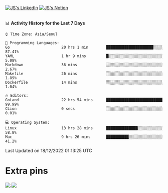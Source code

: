 
[![JS's LinkedIn](https://img.shields.io/badge/LinkedIn-blue?style=for-the-badge&logo=linkedin)](https://www.linkedin.com/in/jaeseung-lee-5a2a32139/) 
[![JS's Notion](https://img.shields.io/badge/Notion-black?style=for-the-badge&logo=notion)](https://bit.ly/ljswiki1) <br><br>
<!-- ![JS's GitHub stats](https://github-readme-stats-lemon-five.vercel.app/api?username=tkxkd0159&hide=contribs,prs,stars,issues&show_icons=true&theme=react&include_all_commits=true)   -->
<!-- ![Top Langs](https://github-readme-stats-lemon-five.vercel.app/api/top-langs/?username=tkxkd0159&layout=compact&hide=jupyter%20notebook,scss,html,css&langs_count=10)  -->


<!--START_SECTION:waka-->
📊 **Activity History for the Last 7 Days** 

```text
⌚︎ Time Zone: Asia/Seoul

💬 Programming Languages: 
Go                       20 hrs 1 min        █████████████████████░░░░   87.41% 
YAML                     1 hr 9 mins         █░░░░░░░░░░░░░░░░░░░░░░░░   5.08% 
Markdown                 36 mins             ░░░░░░░░░░░░░░░░░░░░░░░░░   2.67% 
Makefile                 26 mins             ░░░░░░░░░░░░░░░░░░░░░░░░░   1.89% 
Dockerfile               14 mins             ░░░░░░░░░░░░░░░░░░░░░░░░░   1.04%

🔥 Editors: 
GoLand                   22 hrs 54 mins      █████████████████████████   99.99% 
CLion                    0 secs              ░░░░░░░░░░░░░░░░░░░░░░░░░   0.01%

💻 Operating System: 
Linux                    13 hrs 28 mins      ██████████████░░░░░░░░░░░   58.8% 
Mac                      9 hrs 26 mins       ██████████░░░░░░░░░░░░░░░   41.2%

```


 Last Updated on 18/12/2022 01:13:25 UTC
<!--END_SECTION:waka-->

# Extra pins
<a href="https://github.com/tkxkd0159/tkxkd0159.github.io">
  <img align="center" src="https://github-readme-stats-lemon-five.vercel.app/api/pin/?username=tkxkd0159&repo=nft-card-game&theme=react" />
</a>
<a href="https://github.com/tkxkd0159/dsalgo">
  <img align="center" src="https://github-readme-stats-lemon-five.vercel.app/api/pin/?username=tkxkd0159&repo=dsalgo&theme=react" />
</a>

<!---
- 🔭 I’m currently working on ...
- 🌱 I’m currently learning blockchain and distributed network
- 👯 I’m looking to collaborate on ...
- 🤔 I’m looking for help with ...
- 💬 Ask me about ...
- 📫 How to reach me: ...
- 😄 Pronouns: ...
- ⚡ Fun fact: ...
-->
